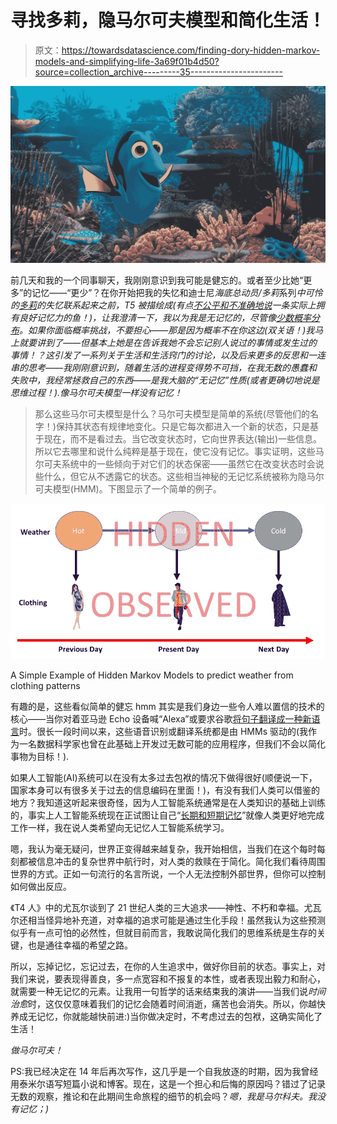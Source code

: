 # 寻找多莉，隐马尔可夫模型和简化生活！

> 原文：<https://towardsdatascience.com/finding-dory-hidden-markov-models-and-simplifying-life-3a69f01b4d50?source=collection_archive---------35----------------------->

![](img/22834beac48f3eeabdb8cfd5cbc552ca.png)

前几天和我的一个同事聊天，我刚刚意识到我可能是健忘的。或者至少比她“更多”的记忆——“更少”？在你开始把我的失忆和迪士尼*海底总动员/多莉*系列*中可怜的[多莉](https://en.wikipedia.org/wiki/Finding_Dory)的失忆联系起来之前，T5 被描绘成(有点[不公平和不准确地说](http://www.bbc.com/earth/story/20151111-finding-the-real-life-dory)一条实际上拥有良好记忆力的鱼！)，让我澄清一下，我以为我是无记忆的，尽管像[少数概率分布](https://en.wikipedia.org/wiki/Memorylessness)。如果你面临概率挑战，不要担心——那是因为概率不在你这边(双关语！)我马上就要讲到了——但基本上她是在告诉我她不会忘记别人说过的事情或发生过的事情！？这引发了一系列关于生活和生活窍门的讨论，以及后来更多的反思和一连串的思考——我刚刚意识到，随着生活的进程变得势不可挡，在我无数的愚蠢和失败中，我经常拯救自己的东西——是我大脑的“无记忆”性质(或者更确切地说是思维过程！).像马尔可夫模型一样没有记忆！*

> 那么这些马尔可夫模型是什么？马尔可夫模型是简单的系统(尽管他们的名字！)保持其状态有规律地变化。只是它每次都进入一个新的状态，只是基于现在，而不是看过去。当它改变状态时，它向世界表达(输出)一些信息。所以它去哪里和说什么纯粹是基于现在，使它没有记忆。事实证明，这些马尔可夫系统中的一些倾向于对它们的状态保密——虽然它在改变状态时会说些什么，但它从不透露它的状态。这些相当神秘的无记忆系统被称为隐马尔可夫模型(HMM)。下图显示了一个简单的例子。

[![](img/73d7ecc2a801acd6b435229b9f17e6d2.png)](https://medium.com/@postsanjay/hidden-markov-models-simplified-c3f58728caab)

A Simple Example of Hidden Markov Models to predict weather from clothing patterns

有趣的是，这些看似简单的健忘 hmm 其实是我们身边一些令人难以置信的技术的核心——当你对着亚马逊 Echo 设备喊“Alexa”或要求谷歌[将句子翻译成一种新语言](https://www.nytimes.com/2016/12/14/magazine/the-great-ai-awakening.html)时。很长一段时间以来，这些语音识别或翻译系统都是由 HMMs 驱动的(我作为一名数据科学家也曾在此基础上开发过无数可能的应用程序，但我们不会以简化事物为目标！).

如果人工智能(AI)系统可以在没有太多过去包袱的情况下做得很好(顺便说一下，国家本身可以有很多关于过去的信息编码在里面！)，有没有我们人类可以借鉴的地方？我知道这听起来很奇怪，因为人工智能系统通常是在人类知识的基础上训练的，事实上人工智能系统现在正试图让自己“[长期和短期记忆](https://en.wikipedia.org/wiki/Long_short-term_memory)”就像人类更好地完成工作一样，我在说人类希望向无记忆人工智能系统学习。

嗯，我认为毫无疑问，世界正变得越来越复杂，我开始相信，当我们在这个每时每刻都被信息冲击的复杂世界中航行时，对人类的救赎在于简化。简化我们看待周围世界的方式。正如一句流行的名言所说，一个人无法控制外部世界，但你可以控制如何做出反应。

《T4 人》中的尤瓦尔谈到了 21 世纪人类的三大追求——神性、不朽和幸福。尤瓦尔还相当怪异地补充道，对幸福的追求可能是通过生化手段！虽然我认为这些预测似乎有一点可怕的必然性，但就目前而言，我敢说简化我们的思维系统是生存的关键，也是通往幸福的希望之路。

所以，忘掉记忆，忘记过去，在你的人生追求中，做好你目前的状态。事实上，对我们来说，要表现得善良，多一点宽容和不报复的本性，或者表现出毅力和耐心，就需要一种无记忆的元素。让我用一句哲学的话来结束我的演讲——当我们说*时间治愈*时，这仅仅意味着我们的记忆会随着时间消逝，痛苦也会消失。所以，你越快养成无记忆，你就能越快前进:)当你做决定时，不考虑过去的包袱，这确实简化了生活！

*做马尔可夫！*

PS:我已经决定在 14 年后再次写作，这几乎是一个自我放逐的时期，因为我曾经用泰米尔语写短篇小说和博客。现在，这是一个担心和后悔的原因吗？错过了记录无数的观察，推论和在此期间生命旅程的细节的机会吗？*嗯，我是马尔科夫。我没有记忆；)*